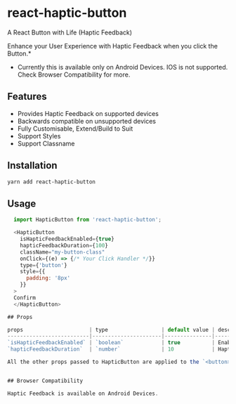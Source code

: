 # react-haptic-button

A React Button with Life (Haptic Feedback)


Enhance your User Experience with Haptic Feedback when you click the Button.*

* Currently this is available only on Android Devices. IOS is not supported. Check Browser Compatibility for more.

## Features

- Provides Haptic Feedback on supported devices
- Backwards compatible on unsupported devices
- Fully Customisable, Extend/Build to Suit
- Support Styles
- Support Classname

## Installation

```sh
yarn add react-haptic-button
```

## Usage

```js
  import HapticButton from 'react-haptic-button';

  <HapticButton
    isHapticFeedbackEnabled={true}
    hapticFeedbackDuration={100}
    className="my-button-class"
    onClick={(e) => {/* Your Click Handler */}}
    type={'button'}
    style={{
      padding: '8px'
    }}
  >
  Confirm
  </HapticButton>

## Props

props                     | type                 | default value | description
--------------------------|----------------------|---------------|------------
`isHapticFeedbackEnabled` | `boolean`            | true          | Enables/Disables the Haptic Feedback (Optional)
`hapticFeedbackDuration`  | `number`             | 10            | Haptic Feedback Duration in ms (Optional)

All the other props passed to HapticButton are applied to the `<button>` internally.


## Browser Compatibility

Haptic Feedback is available on Android Devices.
